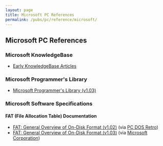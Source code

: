 ```yaml
---
layout: page
title: Microsoft PC References
permalink: /pubs/pc/reference/microsoft/
---
```


Microsoft PC References
-----------------------

### Microsoft KnowledgeBase

- [Early KnowledgeBase Articles](kb/)

### Microsoft Programmer's Library

- [Microsoft Programmer's Library (v1.03)](mspl103/)

### Microsoft Software Specifications

#### FAT (File Allocation Table) Documentation

- [FAT: General Overview of On-Disk Format (v1.02)](https://s3-us-west-2.amazonaws.com/archive.pcjs.org/pubs/pc/reference/microsoft/fatgen102.pdf) (via [PC DOS Retro](https://sites.google.com/site/pcdosretro/))
- [FAT: General Overview of On-Disk Format (v1.03)](https://s3-us-west-2.amazonaws.com/archive.pcjs.org/pubs/pc/reference/microsoft/fatgen103.pdf) (via [Microsoft Corporation](http://msdn.microsoft.com/en-us/windows/hardware/gg463080))
